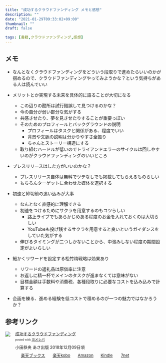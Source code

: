 ```yaml
---
title: "成功するクラウドファンディング メモと感想"
description: ""
date: "2021-01-29T09:33:02+09:00"
thumbnail: ""
draft: false

tags: [書籍,クラウドファンディング,感想]
---
```

## メモ
- なんとなくクラウドファンディングをどういう段取りで進めたらいいのかが掴めるので、クラウドファンディングやってみようかな？という気持ちがある人は読んでいい
- メリットとか実現する未来を具体的に語ることが大切になる
    - この辺りの勘所は試行錯誤して見つけるのかな？
    - 今の自分が弱い部分な気がする
    - 共感させたり、夢を見させたりすることが重要っぽい
    - そのためのプロフィールとバックグラウンドの説明
        - プロフィールはタスクと関係がある、程度でいい
        - 背景や文脈の説明は分かりやすさ全振り
        - ちゃんとストーリー構造にする
    - 取り組むハードルが低いのでトライアンドエラーのサイクルは回しやすいのがクラウドファンディングのいいところ

- プレスリリースはした方がいいのかな？
    - プレスリリース自体は無料でツテなしでも掲載してもらえるものらしい
    - もちろんターゲットに合わせた媒体を選択する

- 初速と締切前の追い込みが大事
    - なんとなく直感的に理解できる
    - 初速をつけるためにサクラを用意するのもコツらしい
        - 路上ライブでもあらかじめある程度のお金を入れておくのは大切らしい
        - YouTubeも投げ銭するサクラを用意すると良いというガイダンスをしていた気がする
    - 伸びるタイミングが二つしかないことから、中弛みしない程度の期間設定がよいらしい
- 細かくリワードを設定する松竹梅戦略は効果あり
    - リワードの返礼品は原価率に注意
    - お返しに精一杯でメインのタスクが進まなくては意味がない
    - 目標金額は手数料や消費税、各種段取りに必要なコストを込み込みで計算する
- 企画を練る、進める経験を低コストで積めるのが一つの魅力ではなかろうか？

## 参考リンク

<div class="booklink-box" style="text-align:left;padding-bottom:20px;font-size:small;zoom: 1;overflow: hidden;"><div class="booklink-image" style="float:left;margin:0 15px 10px 0;"><a href="//af.moshimo.com/af/c/click?a_id=2220301&p_id=56&pc_id=56&pl_id=637&s_v=b5Rz2P0601xu&url=http%3A%2F%2Fbooks.rakuten.co.jp%2Frb%2F15711799%2F" target="_blank" ><img src="https://thumbnail.image.rakuten.co.jp/@0_mall/book/cabinet/1116/9784866671116.jpg?_ex=64x64" style="border: none;" /></a><img src="//i.moshimo.com/af/i/impression?a_id=2220301&p_id=56&pc_id=56&pl_id=637" width="1" height="1" style="border:none;"></div><div class="booklink-info" style="line-height:120%;zoom: 1;overflow: hidden;"><div class="booklink-name" style="margin-bottom:10px;line-height:120%"><a href="//af.moshimo.com/af/c/click?a_id=2220301&p_id=56&pc_id=56&pl_id=637&s_v=b5Rz2P0601xu&url=http%3A%2F%2Fbooks.rakuten.co.jp%2Frb%2F15711799%2F" target="_blank" >成功するクラウドファンディング</a><img src="//i.moshimo.com/af/i/impression?a_id=2220301&p_id=56&pc_id=56&pl_id=637" width="1" height="1" style="border:none;"><div class="booklink-powered-date" style="font-size:8pt;margin-top:5px;font-family:verdana;line-height:120%">posted with <a href="https://yomereba.com" rel="nofollow" target="_blank">ヨメレバ</a></div></div><div class="booklink-detail" style="margin-bottom:5px;">小田恭央 あさ出版 2018年12月09日頃    </div><div class="booklink-link2" style="margin-top:10px;"><div class="shoplinkrakuten" style="display:inline;margin-right:5px;background: url('//img.yomereba.com/yl.gif') 0 -50px no-repeat;padding: 2px 0 2px 18px;white-space: nowrap;"><a href="//af.moshimo.com/af/c/click?a_id=2220301&p_id=56&pc_id=56&pl_id=637&s_v=b5Rz2P0601xu&url=http%3A%2F%2Fbooks.rakuten.co.jp%2Frb%2F15711799%2F" target="_blank" >楽天ブックス</a><img src="//i.moshimo.com/af/i/impression?a_id=2220301&p_id=56&pc_id=56&pl_id=637" width="1" height="1" style="border:none;"></div><div class="shoplinkrakukobo" style="display:inline;margin-right:5px;background: url('//img.yomereba.com/yl.gif') 0 -50px no-repeat;padding: 2px 0 2px 18px;white-space: nowrap;"><a href="//af.moshimo.com/af/c/click?a_id=2220301&p_id=56&pc_id=56&pl_id=637&s_v=b5Rz2P0601xu&url=https%3A%2F%2Fbooks.rakuten.co.jp%2Frk%2Fd0b99a671328307d998173b5b567f70b%2F" target="_blank" >楽天kobo</a><img src="//i.moshimo.com/af/i/impression?a_id=2220301&p_id=56&pc_id=56&pl_id=637" width="1" height="1" style="border:none;"></div><div class="shoplinkamazon" style="display:inline;margin-right:5px;background: url('//img.yomereba.com/yl.gif') 0 0 no-repeat;padding: 2px 0 2px 18px;white-space: nowrap;"><a href="//af.moshimo.com/af/c/click?a_id=2220302&p_id=170&pc_id=185&pl_id=4062&s_v=b5Rz2P0601xu&url=https%3A%2F%2Fwww.amazon.co.jp%2Fexec%2Fobidos%2FASIN%2F4866671114" target="_blank" >Amazon</a></div><div class="shoplinkkindle" style="display:inline;margin-right:5px;background: url('//img.yomereba.com/yl.gif') 0 0 no-repeat;padding: 2px 0 2px 18px;white-space: nowrap;"><a href="//af.moshimo.com/af/c/click?a_id=2220302&p_id=170&pc_id=185&pl_id=4062&s_v=b5Rz2P0601xu&url=https%3A%2F%2Fwww.amazon.co.jp%2Fgp%2Fsearch%3Fkeywords%3D%25E6%2588%2590%25E5%258A%259F%25E3%2581%2599%25E3%2582%258B%25E3%2582%25AF%25E3%2583%25A9%25E3%2582%25A6%25E3%2583%2589%25E3%2583%2595%25E3%2582%25A1%25E3%2583%25B3%25E3%2583%2587%25E3%2582%25A3%25E3%2583%25B3%25E3%2582%25B0%26__mk_ja_JP%3D%2583J%2583%255E%2583J%2583i%26url%3Dnode%253D2275256051" target="_blank" >Kindle</a></div>            	  <div class="shoplinkseven" style="display:inline;margin-right:5px;background: url('//img.yomereba.com/yl.gif') 0 -100px no-repeat;padding: 2px 0 2px 18px;white-space: nowrap;"><a href="//af.moshimo.com/af/c/click?a_id=2317554&p_id=932&pc_id=1188&pl_id=12456&s_v=b5Rz2P0601xu&url=http%3A%2F%2F7net.omni7.jp%2Fsearch%2F%3FsearchKeywordFlg%3D1%26keyword%3D9784866671116" target="_blank" >7net<img src="//i.moshimo.com/af/i/impression?a_id=2317554&p_id=932&pc_id=1188&pl_id=12456" width="1" height="1" style="border:none;"></a></div>            	  	  	  	      </div></div><div class="booklink-footer" style="clear: left"></div></div>
